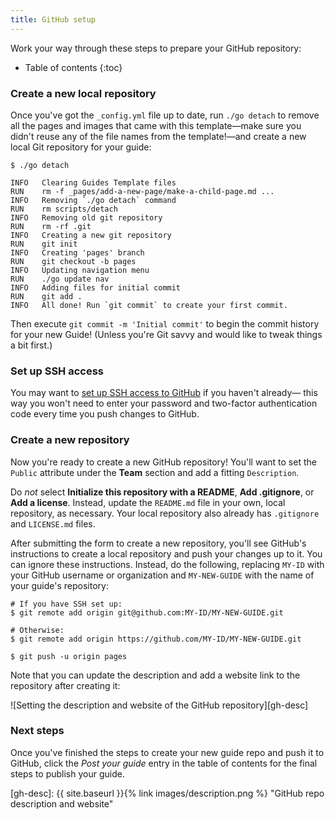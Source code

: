 ```yaml
---
title: GitHub setup
---
```

Work your way through these steps to prepare your GitHub repository:

* Table of contents
{:toc}

### Create a new local repository

Once you've got the `_config.yml` file up to date, run `./go detach` to remove
all the pages and images that came with this template—make sure you didn't reuse
any of the file names from the template!—and create a new local Git repository
for your guide:

```shell
$ ./go detach

INFO   Clearing Guides Template files
RUN    rm -f _pages/add-a-new-page/make-a-child-page.md ...
INFO   Removing `./go detach` command
RUN    rm scripts/detach
INFO   Removing old git repository
RUN    rm -rf .git
INFO   Creating a new git repository
RUN    git init
INFO   Creating 'pages' branch
RUN    git checkout -b pages
INFO   Updating navigation menu
RUN    ./go update nav
INFO   Adding files for initial commit
RUN    git add .
INFO   All done! Run `git commit` to create your first commit.
```

Then execute `git commit -m 'Initial commit'` to begin the commit history for
your new Guide! (Unless you're Git savvy and would like to tweak things a bit
first.)

### Set up SSH access

You may want to [set up SSH access to GitHub][gh-ssh] if you haven't already—
this way you won't need to enter your password and two-factor authentication
code every time you push changes to GitHub.

[gh-ssh]: https://help.github.com/articles/connecting-to-github-with-ssh/

### Create a new repository

Now you're ready to create a new GitHub repository! You'll want to set the
`Public` attribute under the **Team** section and add a fitting `Description`.

Do _not_ select **Initialize this repository with a README**, **Add
.gitignore**, or **Add a license**. Instead, update the `README.md` file in your
own, local repository, as necessary. Your local repository also already has
`.gitignore` and `LICENSE.md` files.

After submitting the form to create a new repository, you'll see GitHub's
instructions to create a local repository and push your changes up to it. You
can ignore these instructions. Instead, do the following, replacing `MY-ID` with
your GitHub username or organization and `MY-NEW-GUIDE` with the name of your
guide's repository:

```
# If you have SSH set up:
$ git remote add origin git@github.com:MY-ID/MY-NEW-GUIDE.git

# Otherwise:
$ git remote add origin https://github.com/MY-ID/MY-NEW-GUIDE.git

$ git push -u origin pages
```

Note that you can update the description and add a website link to the
repository after creating it:

![Setting the description and website of the GitHub repository][gh-desc]


### Next steps

Once you've finished the steps to create your new guide repo and push it
to GitHub, click the _Post your guide_ entry in the table of contents for the
final steps to publish your guide.

[gh-desc]: {{ site.baseurl }}{% link images/description.png %} "GitHub repo description and website"
